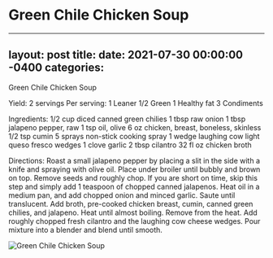 # Green Chile Chicken Soup
---
layout: post
title: 
date:   2021-07-30 00:00:00 -0400
categories: 
---
Green Chile Chicken Soup

Yield: 2 servings
Per serving:
1 Leaner
1/2 Green
1 Healthy fat
3 Condiments

Ingredients:
1/2 cup diced canned green chilies
1 tbsp raw onion
1 tbsp jalapeno pepper, raw
1 tsp oil, olive
6 oz chicken, breast, boneless, skinless
1/2 tsp cumin
5 sprays non-stick cooking spray
1 wedge laughing cow light
queso fresco wedges
1 clove garlic
2 tbsp cilantro
32 fl oz chicken broth

Directions:
Roast a small jalapeno pepper by placing a slit in the side with a knife and spraying with olive oil.
Place under broiler until bubbly and brown on top.
Remove seeds and roughly chop. If you are short on time, skip this step and simply add 1 teaspoon of chopped canned jalapenos.
Heat oil in a medium pan, and add chopped onion and minced garlic. Saute until translucent.
Add broth, pre-cooked chicken breast, cumin, canned green chilies, and jalapeno.
Heat until almost boiling. Remove from the heat.
Add roughly chopped fresh cilantro and the laughing cow cheese wedges.
Pour mixture into a blender and blend until smooth.

![Green Chile Chicken Soup](/images/Green%20Chile%20Chicken%20Soup.png)

